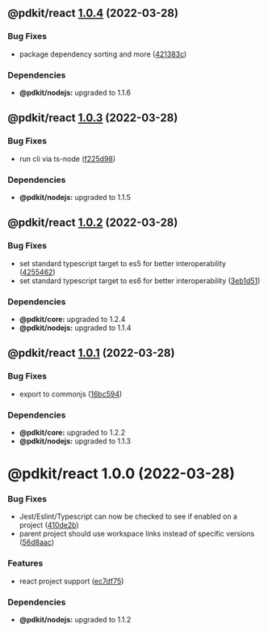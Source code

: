 ## @pdkit/react [1.0.4](https://github.com/justinm/pdkit/compare/@pdkit/react@1.0.3...@pdkit/react@1.0.4) (2022-03-28)


### Bug Fixes

* package dependency sorting and more ([421383c](https://github.com/justinm/pdkit/commit/421383c6b3167d7f0c962d3c35d9b2fa58a3cb29))





### Dependencies

* **@pdkit/nodejs:** upgraded to 1.1.6

## @pdkit/react [1.0.3](https://github.com/justinm/pdkit/compare/@pdkit/react@1.0.2...@pdkit/react@1.0.3) (2022-03-28)


### Bug Fixes

* run cli via ts-node ([f225d98](https://github.com/justinm/pdkit/commit/f225d9854f956c050c48e55d06418287ee0937a5))





### Dependencies

* **@pdkit/nodejs:** upgraded to 1.1.5

## @pdkit/react [1.0.2](https://github.com/justinm/pdkit/compare/@pdkit/react@1.0.1...@pdkit/react@1.0.2) (2022-03-28)


### Bug Fixes

* set standard typescript target to es5 for better interoperability ([4255462](https://github.com/justinm/pdkit/commit/42554627ef1c4c51ea3de487711d660a0891af00))
* set standard typescript target to es6 for better interoperability ([3eb1d51](https://github.com/justinm/pdkit/commit/3eb1d51877fd008e544145d16040ae4e7bd82c07))





### Dependencies

* **@pdkit/core:** upgraded to 1.2.4
* **@pdkit/nodejs:** upgraded to 1.1.4

## @pdkit/react [1.0.1](https://github.com/justinm/pdkit/compare/@pdkit/react@1.0.0...@pdkit/react@1.0.1) (2022-03-28)


### Bug Fixes

* export to commonjs ([16bc594](https://github.com/justinm/pdkit/commit/16bc59448a0d3653bebecf8a89a5c3e978c1e401))





### Dependencies

* **@pdkit/core:** upgraded to 1.2.2
* **@pdkit/nodejs:** upgraded to 1.1.3

# @pdkit/react 1.0.0 (2022-03-28)


### Bug Fixes

* Jest/Eslint/Typescript can now be checked to see if enabled on a project ([410de2b](https://github.com/justinm/pdkit/commit/410de2b35da07e76061622f0810b5a0defc109ec))
* parent project should use workspace links instead of specific versions ([56d8aac](https://github.com/justinm/pdkit/commit/56d8aac2e52cdcc3f1d17b2195636e472e1275ca))


### Features

* react project support ([ec7df75](https://github.com/justinm/pdkit/commit/ec7df755e65dcd777836918226ea40f4bcc2ee4c))





### Dependencies

* **@pdkit/nodejs:** upgraded to 1.1.2
